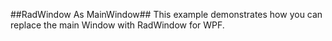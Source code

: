 ##RadWindow As MainWindow##
This example demonstrates how you can replace the main Window with RadWindow for WPF.